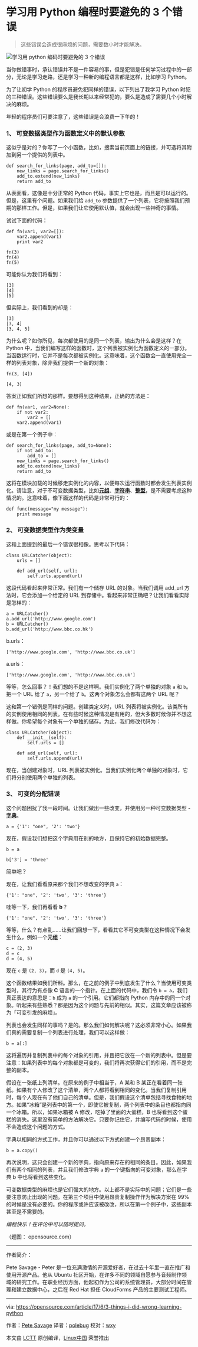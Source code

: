 学习用 Python 编程时要避免的 3 个错误
============================================================

> 这些错误会造成很麻烦的问题，需要数小时才能解决。

![学习用 python 编码时要避免的 3 个错误](https://opensource.com/sites/default/files/styles/image-full-size/public/images/life/blocks_building.png?itok=q0_Wo8Tr "3 mistakes to avoid when learning to code in Python")  

当你做错事时，承认错误并不是一件容易的事，但是犯错是任何学习过程中的一部分，无论是学习走路，还是学习一种新的编程语言都是这样，比如学习 Python。

为了让初学 Python 的程序员避免犯同样的错误，以下列出了我学习 Python 时犯的三种错误。这些错误要么是我长期以来经常犯的，要么是造成了需要几个小时解决的麻烦。

年轻的程序员们可要注意了，这些错误是会浪费一下午的！

### 1、 可变数据类型作为函数定义中的默认参数

这似乎是对的？你写了一个小函数，比如，搜索当前页面上的链接，并可选将其附加到另一个提供的列表中。

```
def search_for_links(page, add_to=[]):
    new_links = page.search_for_links()
    add_to.extend(new_links)
    return add_to
```

从表面看，这像是十分正常的 Python 代码，事实上它也是，而且是可以运行的。但是，这里有个问题。如果我们给 `add_to` 参数提供了一个列表，它将按照我们预期的那样工作。但是，如果我们让它使用默认值，就会出现一些神奇的事情。

试试下面的代码：

```
def fn(var1, var2=[]):
    var2.append(var1)
    print var2

fn(3)
fn(4)
fn(5)
```

可能你认为我们将看到：

```
[3]
[4]
[5]
```

但实际上，我们看到的却是：

```
[3]
[3, 4]
[3, 4, 5]
```

为什么呢？如你所见，每次都使用的是同一个列表，输出为什么会是这样？在 Python 中，当我们编写这样的函数时，这个列表被实例化为函数定义的一部分。当函数运行时，它并不是每次都被实例化。这意味着，这个函数会一直使用完全一样的列表对象，除非我们提供一个新的对象：

```
fn(3, [4])
```

```
[4, 3]
```

答案正如我们所想的那样。要想得到这种结果，正确的方法是：

```
def fn(var1, var2=None):
    if not var2:
        var2 = []
    var2.append(var1)
```

或是在第一个例子中：

```
def search_for_links(page, add_to=None):
    if not add_to:
        add_to = []
    new_links = page.search_for_links()
    add_to.extend(new_links)
    return add_to
```

这将在模块加载的时候移走实例化的内容，以便每次运行函数时都会发生列表实例化。请注意，对于不可变数据类型，比如[**元组**][7]、[**字符串**][8]、[**整型**][9]，是不需要考虑这种情况的。这意味着，像下面这样的代码是非常可行的：

```
def func(message="my message"):
    print message
```

### 2、 可变数据类型作为类变量

这和上面提到的最后一个错误很相像。思考以下代码：

```
class URLCatcher(object):
    urls = []

    def add_url(self, url):
        self.urls.append(url)
```

这段代码看起来非常正常。我们有一个储存 URL 的对象。当我们调用 add_url 方法时，它会添加一个给定的 URL 到存储中。看起来非常正确吧？让我们看看实际是怎样的：

```
a = URLCatcher()
a.add_url('http://www.google.com')
b = URLCatcher()
b.add_url('http://www.bbc.co.hk')
```

b.urls：

```
['http://www.google.com', 'http://www.bbc.co.uk']
```

a.urls：

```
['http://www.google.com', 'http://www.bbc.co.uk']
```

等等，怎么回事？！我们想的不是这样啊。我们实例化了两个单独的对象 `a` 和 `b`。把一个 URL 给了 `a`，另一个给了 `b`。这两个对象怎么会都有这两个 URL 呢？

这和第一个错例是同样的问题。创建类定义时，URL 列表将被实例化。该类所有的实例使用相同的列表。在有些时候这种情况是有用的，但大多数时候你并不想这样做。你希望每个对象有一个单独的储存。为此，我们修改代码为：

```
class URLCatcher(object):
    def __init__(self):
        self.urls = []

    def add_url(self, url):
        self.urls.append(url)
```

现在，当创建对象时，URL 列表被实例化。当我们实例化两个单独的对象时，它们将分别使用两个单独的列表。

### 3、 可变的分配错误

这个问题困扰了我一段时间。让我们做出一些改变，并使用另一种可变数据类型 - [**字典**][10]。

```
a = {'1': "one", '2': 'two'}
```

现在，假设我们想把这个字典用在别的地方，且保持它的初始数据完整。

```
b = a

b['3'] = 'three'
``` 

简单吧？

现在，让我们看看原来那个我们不想改变的字典 `a`：

```
{'1': "one", '2': 'two', '3': 'three'}
```

哇等一下，我们再看看 **b**？

```
{'1': "one", '2': 'two', '3': 'three'}
```

等等，什么？有点乱……让我们回想一下，看看其它不可变类型在这种情况下会发生什么，例如一个**元组**：

```
c = (2, 3)
d = c
d = (4, 5)
```

现在 `c` 是 `(2, 3)`，而 `d` 是 `(4, 5)`。

这个函数结果如我们所料。那么，在之前的例子中到底发生了什么？当使用可变类型时，其行为有点像 **C** 语言的一个指针。在上面的代码中，我们令 `b = a`，我们真正表达的意思是：`b` 成为 `a` 的一个引用。它们都指向 Python 内存中的同一个对象。听起来有些熟悉？那是因为这个问题与先前的相似。其实，这篇文章应该被称为「可变引发的麻烦」。

列表也会发生同样的事吗？是的。那么我们如何解决呢？这必须非常小心。如果我们真的需要复制一个列表进行处理，我们可以这样做：

```
b = a[:]
```

这将遍历并复制列表中的每个对象的引用，并且把它放在一个新的列表中。但是要注意：如果列表中的每个对象都是可变的，我们将再次获得它们的引用，而不是完整的副本。

假设在一张纸上列清单。在原来的例子中相当于，A 某和 B 某正在看着同一张纸。如果有个人修改了这个清单，两个人都将看到相同的变化。当我们复制引用时，每个人现在有了他们自己的清单。但是，我们假设这个清单包括寻找食物的地方。如果“冰箱”是列表中的第一个，即使它被复制，两个列表中的条目也都指向同一个冰箱。所以，如果冰箱被 A 修改，吃掉了里面的大蛋糕，B 也将看到这个蛋糕的消失。这里没有简单的方法解决它。只要你记住它，并编写代码的时候，使用不会造成这个问题的方式。

字典以相同的方式工作，并且你可以通过以下方式创建一个昂贵副本：

```
b = a.copy()
```

再次说明，这只会创建一个新的字典，指向原来存在的相同的条目。因此，如果我们有两个相同的列表，并且我们修改字典 `a` 的一个键指向的可变对象，那么在字典 b 中也将看到这些变化。

可变数据类型的麻烦也是它们强大的地方。以上都不是实际中的问题；它们是一些要注意防止出现的问题。在第三个项目中使用昂贵复制操作作为解决方案在 99% 的时候是没有必要的。你的程序或许应该被改改，所以在第一个例子中，这些副本甚至是不需要的。

_编程快乐！在评论中可以随时提问。_

（题图： opensource.com）

--------------------------------------------------------------------------------

作者简介：

Pete Savage - Peter 是一位充满激情的开源爱好者，在过去十年里一直在推广和使用开源产品。他从 Ubuntu 社区开始，在许多不同的领域自愿参与音频制作领域的研究工作。在职业经历方面，他起初作为公司的系统管理员，大部分时间在管理和建立数据中心，之后在 Red Hat 担任 CloudForms 产品的主要测试工程师。

-----------------

via: https://opensource.com/article/17/6/3-things-i-did-wrong-learning-python

作者：[Pete Savage][a]
译者：[polebug](https://github.com/polebug)
校对：[wxy](https://github.com/wxy)

本文由 [LCTT](https://github.com/LCTT/TranslateProject) 原创编译，[Linux中国](https://linux.cn/) 荣誉推出

[a]:https://opensource.com/users/psav
[1]:https://opensource.com/article/17/6/3-things-i-did-wrong-learning-python?rate=SfClhaQ6tQsJdKM8-YTNG00w53fsncvsNWafwuJbtqs
[2]:http://www.google.com/
[3]:http://www.bbc.co.uk/
[4]:http://www.google.com/
[5]:http://www.bbc.co.uk/
[6]:https://opensource.com/user/36026/feed
[7]:https://docs.python.org/2/library/functions.html?highlight=tuple#tuple
[8]:https://docs.python.org/2/library/string.html
[9]:https://docs.python.org/2/library/functions.html#int
[10]:https://docs.python.org/2/library/stdtypes.html?highlight=dict#dict
[11]:https://opensource.com/users/psav
[12]:https://opensource.com/article/17/6/3-things-i-did-wrong-learning-python#comments
